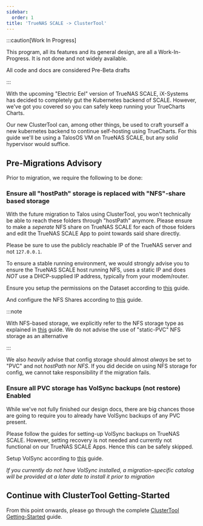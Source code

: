 ```yaml
---
sidebar:
  order: 1
title: 'TrueNAS SCALE -> ClusterTool'
---
```


:::caution[Work In Progress]

This program, all its features and its general design, are all a Work-In-Progress. It is not done and not widely available.

All code and docs are considered Pre-Beta drafts

:::

With the upcoming "Electric Eel" version of TrueNAS SCALE, iX-Systems has decided to completely gut the Kubernetes backend of SCALE. However, we've got you covered so you can safely keep running your TrueCharts Charts.

Our new ClusterTool can, among other things, be used to craft yourself a new kubernetes backend to continue self-hosting using TrueCharts. For this guide we'll be using a TalosOS VM on TrueNAS SCALE, but any solid hypervisor would suffice.

## Pre-Migrations Advisory

Prior to migration, we require the following to be done:

### Ensure all "hostPath" storage is replaced with "NFS"-share based storage

With the future migration to Talos using ClusterTool, you won't technically be able to reach these folders through "hostPath" anymore.
Please ensure to make a *seperate* NFS share on TrueNAS SCALE for each of those folders and edit the TrueNAS SCALE App to point towards said share directly.

Please be sure to use the publicly reachable IP of the TrueNAS server and not `127.0.0.1`.

To ensure a stable running environment, we would strongly advise you to ensure the TrueNAS SCALE host running NFS, uses a static IP and does *NOT* use a DHCP-supplied IP address, typically from your modem/router.

Ensure you setup the permissions on the Dataset according to [this](https://truecharts.org/deprecated/scale/guides/dataset/#dataset-permissions) guide.

And configure the NFS Shares according to [this](https://truecharts.org/deprecated/scale/guides/nfs-share/) guide.

:::note


With NFS-based storage, we explicitly refer to the NFS storage type as explained in [this](https://truecharts.org/deprecated/scale/guides/nfs-share/) guide. We do not advise the use of "static-PVC" NFS storage as an alternative

:::

We  also *heavily* advise that config storage should almost *always* be set to "PVC" and not *hostPath* nor *NFS*.  If you did decide on using NFS storage for config, we cannot take responsibility if the migration fails.

### Ensure all PVC storage has VolSync backups (not restore) Enabled

While we've not fully finished our design docs, there are big chances those are going to require you to already have VolSync backups of any PVC present.

Please follow the guides for setting-up VolSync backups on TrueNAS SCALE. However, setting recovery is not needed and currently not functional on our TrueNAS SCALE Apps. Hence this can be safely skipped.

Setup VolSync according to [this](https://truecharts.org/deprecated/scale/guides/backup-restore/) guide.

*If you currently do not have VolSync installed, a migration-specific catalog will be provided at a later date to install it prior to migration*

## Continue with ClusterTool Getting-Started

From this point onwards, please go through the complete [ClusterTool Getting-Started](/clustertool/getting-started) guide.
